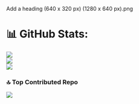 Add a heading (640 x 320 px) (1280 x 640 px).png
# 📊 GitHub Stats:
![](https://github-readme-stats.vercel.app/api?username=TayyabAliCodes&theme=dark&hide_border=false&include_all_commits=false&count_private=false)<br/>
![](https://github-readme-streak-stats.herokuapp.com/?user=TayyabAliCodes&theme=dark&hide_border=false)<br/>
![](https://github-readme-stats.vercel.app/api/top-langs/?username=TayyabAliCodes&theme=dark&hide_border=false&include_all_commits=false&count_private=false&layout=compact)

### 🔝 Top Contributed Repo
![](https://github-contributor-stats.vercel.app/api?username=TayyabAliCodes&limit=5&theme=dark&combine_all_yearly_contributions=true)

<!-- Proudly created with GPRM ( https://gprm.itsvg.in ) -->
